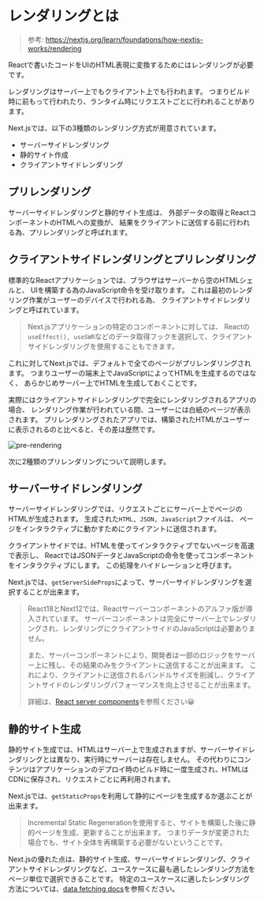 # レンダリングとは

> 参考: https://nextjs.org/learn/foundations/how-nextjs-works/rendering

Reactで書いたコードをUIのHTML表現に変換するためにはレンダリングが必要です。

レンダリングはサーバー上でもクライアント上でも行われます。
つまりビルド時に前もって行われたり、ランタイム時にリクエストごとに行われることがあります。

Next.jsでは、以下の3種類のレンダリング方式が用意されています。

- サーバーサイドレンダリング
- 静的サイト作成
- クライアントサイドレンダリング

## プリレンダリング

サーバーサイドレンダリングと静的サイト生成は、 外部データの取得とReactコンポーネントのHTMLへの変換が、 結果をクライアントに送信する前に行われる為、プリレンダリングと呼ばれます。

## クライアントサイドレンダリングとプリレンダリング

標準的なReactアプリケーションでは、ブラウザはサーバーから空のHTMLシェルと、 UIを構築する為のJavaScript命令を受け取ります。
これは最初のレンダリング作業がユーザーのデバイスで行われる為、 クライアントサイドレンダリングと呼ばれています。

> Next.jsアプリケーションの特定のコンポーネントに対しては、
> Reactの`useEffect(), useSWR`などのデータ取得フックを選択して、クライアントサイドレンダリングを使用することもできます。

これに対してNext.jsでは、デフォルトで全てのページがプリレンダリングされます。
つまりユーザーの端末上でJavaScriptによってHTMLを生成するのではなく、 あらかじめサーバー上でHTMLを生成しておくことです。

実際にはクライアントサイドレンダリングで完全にレンダリングされるアプリの場合、 レンダリング作業が行われている間、ユーザーには白紙のページが表示されます。
プリレンダリングされたアプリでは、構築されたHTMLがユーザーに表示されるのと比べると、その差は歴然です。

![pre-rendering](https://nextjs.org/static/images/learn/foundations/pre-rendering.png)

次に2種類のプリレンダリングについて説明します。

## サーバーサイドレンダリング

サーバーサイドレンダリングでは、リクエストごとにサーバー上でページのHTMLが生成されます。
生成された`HTML, JSON, JavaScript`ファイルは、 ページをインタラクティブに動かすためにクライアントに送信されます。

クライアントサイドでは、HTMLを使ってインタラクティブでないページを高速で表示し、
ReactではJSONデータとJavaScriptの命令を使ってコンポーネントをインタラクティブにします。
この処理をハイドレーションと呼びます。

Next.jsでは、`getServerSideProps`によって、サーバーサイドレンダリングを選択することが出来ます。

> React18とNext12では、Reactサーバーコンポーネントのアルファ版が導入されています。
> サーバーコンポーネントは完全にサーバー上でレンダリングされ、レンダリングにクライアントサイドのJavaScriptは必要ありません。
>
> また、サーバーコンポーネントにより、開発者は一部のロジックをサーバー上に残し、その結果のみをクライアントに送信することが出来ます。
> これにより、クライアントに送信されるバンドルサイズを削減し、クライアントサイドのレンダリングパフォーマンスを向上させることが出来ます。
>
> 詳細は、[React server components](https://reactjs.org/blog/2020/12/21/data-fetching-with-react-server-components.html)を参照ください😀

## 静的サイト生成

静的サイト生成では、HTMLはサーバー上で生成されますが、サーバーサイドレンダリングとは異なり、実行時にサーバーは存在しません。
その代わりにコンテンツはアプリケーションのデプロイ時のビルド時に一度生成され、HTMLはCDNに保存され、リクエストごとに再利用されます。

Next.jsでは、`getStaticProps`を利用して静的にページを生成するか選ぶことが出来ます。

> Incremental Static Regenerationを使用すると、サイトを構築した後に静的ページを生成、更新することが出来ます。
> つまりデータが変更された場合でも、サイト全体を再構築する必要がないということです。

Next.jsの優れた点は、静的サイト生成、サーバーサイドレンダリング、クライアントサイドレンダリングなど、ユースケースに最も適したレンダリング方法をページ単位で選択できることです。
特定のユースケースに適したレンダリング方法については、[data fetching docs](https://nextjs.org/docs/basic-features/data-fetching/overview)を参照ください。
